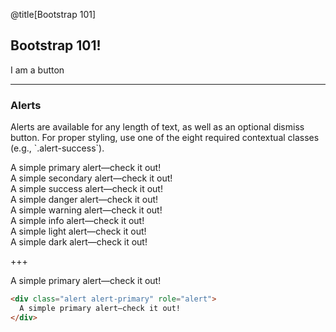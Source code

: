 @title[Bootstrap 101]

## Bootstrap 101!

<div class="btn btn-primary">I am a button</div>

---

### Alerts

<p>
Alerts are available for any length of text, as well as an optional dismiss
button. For proper styling, use one of the eight required contextual classes
(e.g., `.alert-success`).
</p>

<div class="alert alert-primary" role="alert">
  A simple primary alert—check it out!
</div>
<div class="alert alert-secondary" role="alert">
  A simple secondary alert—check it out!
</div>
<div class="alert alert-success" role="alert">
  A simple success alert—check it out!
</div>
<div class="alert alert-danger" role="alert">
  A simple danger alert—check it out!
</div>
<div class="alert alert-warning" role="alert">
  A simple warning alert—check it out!
</div>
<div class="alert alert-info" role="alert">
  A simple info alert—check it out!
</div>
<div class="alert alert-light" role="alert">
  A simple light alert—check it out!
</div>
<div class="alert alert-dark" role="alert">
  A simple dark alert—check it out!
</div>

+++

<div class="alert alert-primary" role="alert">
A simple primary alert—check it out!
</div>

```html
<div class="alert alert-primary" role="alert">
  A simple primary alert—check it out!
</div>
```
